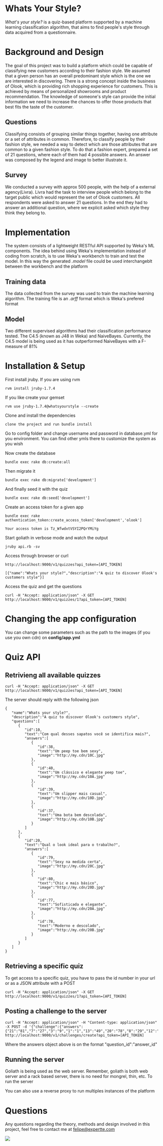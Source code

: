 # Whats Your Style?

_What's your style?_ is a quiz-based platform supported by a machine learning classification algorithm, that aims to find people's style through data acquired from a questionnaire.

# Background and Design

The goal of this project was to build a platform which could be capable of classifying new customers according to their fashion style. We assumed that a given person has an overall predominant style which is the one we are interested in discovering. 
There is a strong concept inside the business of Olook, which is providing rich shopping experience for customers. This is achieved by means of personalized showrooms and product recommendation. The knowledge of someone's style can provide the initial information we need to increase the chances to offer those products that best fits the taste of the customer.


## Questions

Classifying consists of grouping similar things together, having one attribute or a set of attributes in common. Therefore, to classify people by their fashion style, we needed a way to detect which are those attributes that are common to a given fashion style. To do that a fashion expert, prepared a set of 21 questions, where each of them had 4 possible answers. An answer was composed by the legend and image to better illustrate it.

## Survey

We conducted a survey with approx 500 people, with the help of a external agency(Livra). Livra had the task to interview people which belong to the target public which would represent the set of Olook customers. 
All respondents were asked to answer 21 questions. In the end they had to answer an additional question, where we explicit asked which style they think they belong to.

# Implementation

The system consists of a lightweight RESTful API supported by Weka's ML components. The idea behind using Weka's implementation instead of coding from scratch, is to use Weka's workbench to train and test the model. In this way the generated _.model_ file could be used interchangeblt between the workbench and the platform

## Training data

The data collected from the survey was used to train the machine learning algorithm. The training file is an _.arff_ format which is 
Weka's prefered format

## Model

Two different supervised algorithms had their classification performance tested. The C4.5 (known as J48 in Weka) and NaiveBayes. Currently, the C4.5 model is being used as it has outperformed NaiveBayes with a F-measure of 81%

# Installation & Setup

First install jruby. If you are using rvm

    rvm install jruby-1.7.4

If you like create your gemset

    rvm use jruby-1.7.4@whatsyourstyle --create

Clone and install the dependencies

    clone the project and run bundle install

Go to config folder and change username and password in database.yml for you environment. You can
find other ymls there to customize the system as you wish

Now create the database

    bundle exec rake db:create:all

Then migrate it
  
    bundle exec rake db:migrate['development']

And finally seed it with the quiz

    bundle exec rake db:seed['development']

Create an access token for a given app 

    bundle exec rake authentication_token:create_access_token['development','olook']
  
    Your access token is Tz_WfwdxtVSYI2PQrYMiYg

Start goliath in verbose mode and watch the output

    jruby api.rb -sv

Access through browser or curl
  
    http://localhost:9000/v1/quizzes?api_token=[API_TOKEN]

    [{"name":"Whats your style?","description":"A quiz to discover Olook's customers style"}]

Access the quiz and get the questions

    curl -H "Accept: application/json" -X GET http://localhost:9000/v1/quizzes/1?api_token=[API_TOKEN]

# Changing the app configuration

You can change some parameters such as the path to the images (if you use you
own cdn) on __config/app.yml__


# Quiz API

## Retrivieng all available quizzes
  
    curl -H "Accept: application/json" -X GET http://localhost:9000/v1/quizzes?api_token=[API_TOKEN]

The server should reply with the following json

    {
       "name":"Whats your style?",
       "description":"A quiz to discover Olook's customers style",
       "questions":[
          {
             "id":10,
             "text":"Com qual desses sapatos você se identifica mais?",
             "answers":[
                {
                   "id":38,
                   "text":"Um peep toe bem sexy",
                   "image":"http://my.cdn/10C.jpg"
                },
                {
                   "id":40,
                   "text":"Um clássico e elegante peep toe",
                   "image":"http://my.cdn/10A.jpg"
                },
                {
                   "id":39,
                   "text":"Um slipper mais casual",
                   "image":"http://my.cdn/10D.jpg"
                },
                {
                   "id":37,
                   "text":"Uma bota bem descolada",
                   "image":"http://my.cdn/10B.jpg"
                }
             ]
          },
          {
             "id":20,
             "text":"Qual o look ideal para o trabalho?",
             "answers":[
                {
                   "id":79,
                   "text":"Sexy na medida certa",
                   "image":"http://my.cdn/20C.jpg"
                },
                {
                   "id":80,
                   "text":"Chic e mais básico",
                   "image":"http://my.cdn/20D.jpg"
                },
                {
                   "id":77,
                   "text":"Sofisticada e elegante",
                   "image":"http://my.cdn/20A.jpg"
                },
                {
                   "id":78,
                   "text":"Moderno e descolado",
                   "image":"http://my.cdn/20B.jpg"
                }
             ]
          }
       ]
    }

## Retrieving a specific quiz

To get access to a specific quiz, you have to pass the id number in your url or as a JSON attribute with a POST

    curl -H "Accept: application/json" -X GET http://localhost:9000/v1/quizzes/1?api_token=[API_TOKEN]

## Posting a challenge to the server

    curl -H "Accept: application/json" -H "Content-type: application/json" -X POST -d '{"challenge":{"answers":{"21":"81","7":"27","3":"9","1":"1","13":"49","20":"78","8":"29","12":"47","18":"69","10":"37","11":"43"}}}' http://localhost:9000/v1/challenges/create?api_token=[API_TOKEN]

Where the answers object above is on the format "question\_id":"answer\_id"

## Running the server

Goliath is being used as the web server. Remember, goliath is both web server and a rack based server, there is no need for mongrel, thin, etc.
To run the server

    
You can also use a reverse proxy to run multiples instances of the platform


# Questions

Any questions regarding the theory, methods and design involved in this project, feel free to contact me at felipe@expertte.com

[<img src="http://www.expertte.com/assets/expertte_logo.png">](http://expertte.com/)

